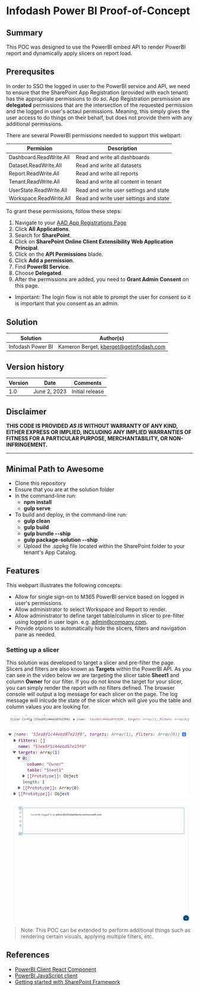 # Infodash Power BI Proof-of-Concept

## Summary

This POC was designed to use the PowerBI embed API to render PowerBI report and dynamically apply slicers on report load.


## Prerequsites

In order to SSO the logged in user to the PowerBI service and API, we need to ensure that the SharePoint App Registration (provided with each tenant) has the appropriate permissions to do so.
App Registration persmission are **delegated** permissions that are the intersection of the requested permission and the logged in user's actaul permissions. Meaning, this simply gives the
user access to do things on their behalf, but does not provide them with any additional permissions.

There are several PowerBI permissions needed to support this webpart:

| Permision | Description |
|-----------|-------------|
|Dashboard.ReadWrite.All|Read and write all dashboards|
|Dataset.ReadWrite.All|Read and write all datasets|
|Report.ReadWrite.All|Read and write all reports|
|Tenant.ReadWrite.All|Read and write all content in tenant|
|UserState.ReadWrite.All|Read and write user settings and state|
|Workspace.ReadWrite.All|Read and write user settings and state|

To grant these permissions, follow these steps:

1. Navigate to your [AAD App Registrations Page](https://portal.azure.com/#view/Microsoft_AAD_IAM/ActiveDirectoryMenuBlade/~/RegisteredApps)
2. Click **All Applications**.
3. Search for **SharePoint**.
4. Click on **SharePoint Online Client Extensibility Web Application Principal**.
5. Click on the **API Permissions** blade.
6. Click **Add a permission**.
7. Find **PowerBI Service**.
8. Choose **Delegated**.
9. After the permissions are added, you need to **Grant Admin Consent** on this page.
  - Important: The login flow is not able to prompt the user for consent so it is important that you consent as an admin.


## Solution

Solution|Author(s)
--------|---------
Infodash Power BI | Kameron Berget, kberget@getinfodash.com

## Version history

Version|Date|Comments
-------|----|--------
1.0|June 2, 2023|Initial release

## Disclaimer

**THIS CODE IS PROVIDED *AS IS* WITHOUT WARRANTY OF ANY KIND, EITHER EXPRESS OR IMPLIED, INCLUDING ANY IMPLIED WARRANTIES OF FITNESS FOR A PARTICULAR PURPOSE, MERCHANTABILITY, OR NON-INFRINGEMENT.**

---

## Minimal Path to Awesome

- Clone this repository
- Ensure that you are at the solution folder
- in the command-line run:
  - **npm install**
  - **gulp serve**
- To build and deploy, in the command-line run:
  - **gulp clean**
  - **gulp build**
  - **gulp bundle --ship**
  - **gulp package-solution --ship**
  - Upload the .sppkg file located within the SharePoint folder to your tenant's App Catalog.


## Features

This webpart illustrates the following concepts:

- Allow for single sign-on to M365 PowerBI service based on logged in user's permissions.
- Allow administrator to select Workspace and Report to render.
- Allow administrator to define target table/column in slicer to pre-filter using logged in user login. e.g. admin@company.com.
- Provide otpions to automatically hide the slicers, filters and navigation pane as needed.

### Setting up a slicer
This solution was developed to target a slicer and pre-filter the page. Slicers and filters are also known as **Targets** within the PowerBI API. As you can see
in the video below we are targeting the slicer table **Sheet1** and column **Owner** for our filter. If you do not know the target for your slicer, you can simply
render the report with no filters defined. The browser console will output a log message for each slicer on the page. The log message will inlcude the 
state of the slicer which will give you the table and column values you are looking for.

![](./assets/ConsoleLog.png)

![](./assets/ConsoleLog2.png)

![](./assets/PowerBI.gif)

> Note: This POC can be extended to perform additional things such as rendering certain visuals, applying multiple filters, etc.

## References
- [PowerBI Client React Component](https://github.com/microsoft/powerbi-client-react)
 - [PowerBI JavaScript client](https://www.npmjs.com/package/powerbi-client)
- [Getting started with SharePoint Framework](https://docs.microsoft.com/en-us/sharepoint/dev/spfx/set-up-your-developer-tenant)